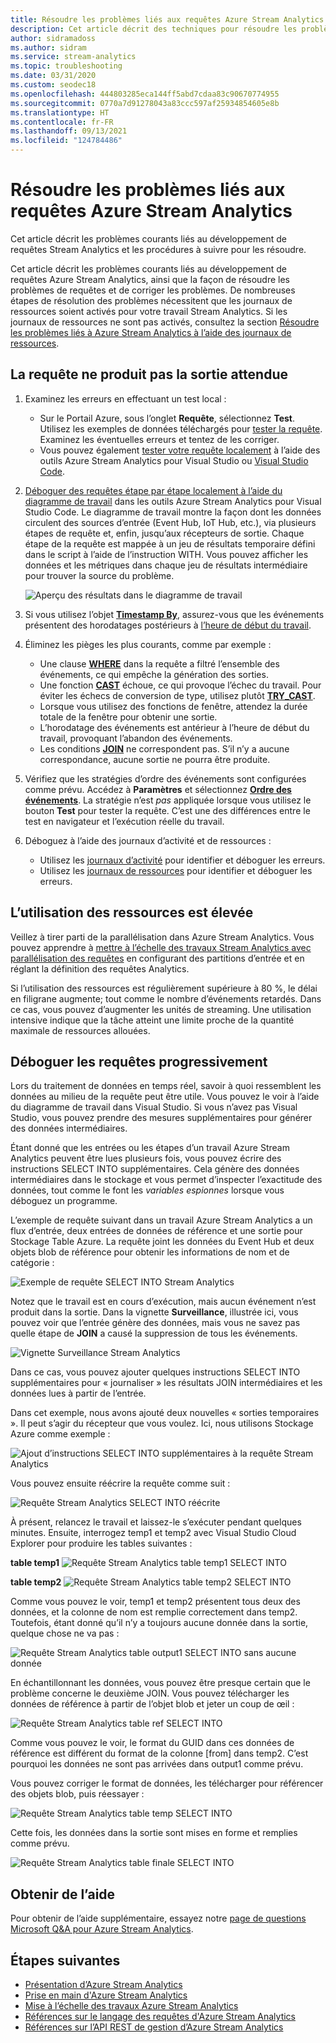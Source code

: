 ```yaml
---
title: Résoudre les problèmes liés aux requêtes Azure Stream Analytics
description: Cet article décrit des techniques pour résoudre les problèmes liés aux requêtes dans les travaux Azure Stream Analytics.
author: sidramadoss
ms.author: sidram
ms.service: stream-analytics
ms.topic: troubleshooting
ms.date: 03/31/2020
ms.custom: seodec18
ms.openlocfilehash: 444803285eca144ff5abd7cdaa83c90670774955
ms.sourcegitcommit: 0770a7d91278043a83ccc597af25934854605e8b
ms.translationtype: HT
ms.contentlocale: fr-FR
ms.lasthandoff: 09/13/2021
ms.locfileid: "124784486"
---
```

# <a name="troubleshoot-azure-stream-analytics-queries"></a>Résoudre les problèmes liés aux requêtes Azure Stream Analytics

Cet article décrit les problèmes courants liés au développement de requêtes Stream Analytics et les procédures à suivre pour les résoudre.

Cet article décrit les problèmes courants liés au développement de requêtes Azure Stream Analytics, ainsi que la façon de résoudre les problèmes de requêtes et de corriger les problèmes. De nombreuses étapes de résolution des problèmes nécessitent que les journaux de ressources soient activés pour votre travail Stream Analytics. Si les journaux de ressources ne sont pas activés, consultez la section [Résoudre les problèmes liés à Azure Stream Analytics à l’aide des journaux de ressources](stream-analytics-job-diagnostic-logs.md).

## <a name="query-is-not-producing-expected-output"></a>La requête ne produit pas la sortie attendue

1.  Examinez les erreurs en effectuant un test local :

    - Sur le Portail Azure, sous l’onglet **Requête**, sélectionnez **Test**. Utilisez les exemples de données téléchargés pour [tester la requête](stream-analytics-test-query.md). Examinez les éventuelles erreurs et tentez de les corriger.   
    - Vous pouvez également [tester votre requête localement](stream-analytics-live-data-local-testing.md) à l’aide des outils Azure Stream Analytics pour Visual Studio ou [Visual Studio Code](visual-studio-code-local-run-live-input.md). 

2.  [Déboguer des requêtes étape par étape localement à l’aide du diagramme de travail](debug-locally-using-job-diagram-vs-code.md) dans les outils Azure Stream Analytics pour Visual Studio Code. Le diagramme de travail montre la façon dont les données circulent des sources d’entrée (Event Hub, IoT Hub, etc.), via plusieurs étapes de requête et, enfin, jusqu’aux récepteurs de sortie. Chaque étape de la requête est mappée à un jeu de résultats temporaire défini dans le script à l’aide de l’instruction WITH. Vous pouvez afficher les données et les métriques dans chaque jeu de résultats intermédiaire pour trouver la source du problème.

    ![Aperçu des résultats dans le diagramme de travail](./media/debug-locally-using-job-diagram-vs-code/preview-result.png)

3.  Si vous utilisez l’objet [**Timestamp By**](/stream-analytics-query/timestamp-by-azure-stream-analytics), assurez-vous que les événements présentent des horodatages postérieurs à [l’heure de début du travail](./stream-analytics-time-handling.md).

4.  Éliminez les pièges les plus courants, comme par exemple :
    - Une clause [**WHERE**](/stream-analytics-query/where-azure-stream-analytics) dans la requête a filtré l’ensemble des événements, ce qui empêche la génération des sorties.
    - Une fonction [**CAST**](/stream-analytics-query/cast-azure-stream-analytics) échoue, ce qui provoque l’échec du travail. Pour éviter les échecs de conversion de type, utilisez plutôt [**TRY_CAST**](/stream-analytics-query/try-cast-azure-stream-analytics).
    - Lorsque vous utilisez des fonctions de fenêtre, attendez la durée totale de la fenêtre pour obtenir une sortie.
    - L’horodatage des événements est antérieur à l’heure de début du travail, provoquant l’abandon des événements.
    - Les conditions [**JOIN**](/stream-analytics-query/join-azure-stream-analytics) ne correspondent pas. S’il n’y a aucune correspondance, aucune sortie ne pourra être produite.

5.  Vérifiez que les stratégies d’ordre des événements sont configurées comme prévu. Accédez à **Paramètres** et sélectionnez [**Ordre des événements**](./stream-analytics-time-handling.md). La stratégie n’est *pas* appliquée lorsque vous utilisez le bouton **Test** pour tester la requête. C’est une des différences entre le test en navigateur et l’exécution réelle du travail. 

6. Déboguez à l’aide des journaux d’activité et de ressources :
    - Utilisez les [journaux d’activité](../azure-monitor/essentials/activity-log.md) pour identifier et déboguer les erreurs.
    - Utilisez les [journaux de ressources](stream-analytics-job-diagnostic-logs.md) pour identifier et déboguer les erreurs.

## <a name="resource-utilization-is-high"></a>L’utilisation des ressources est élevée

Veillez à tirer parti de la parallélisation dans Azure Stream Analytics. Vous pouvez apprendre à [mettre à l’échelle des travaux Stream Analytics avec parallélisation des requêtes](stream-analytics-parallelization.md) en configurant des partitions d’entrée et en réglant la définition des requêtes Analytics.

Si l’utilisation des ressources est régulièrement supérieure à 80 %, le délai en filigrane augmente; tout comme le nombre d’événements retardés. Dans ce cas, vous pouvez d’augmenter les unités de streaming. Une utilisation intensive indique que la tâche atteint une limite proche de la quantité maximale de ressources allouées.

## <a name="debug-queries-progressively"></a>Déboguer les requêtes progressivement

Lors du traitement de données en temps réel, savoir à quoi ressemblent les données au milieu de la requête peut être utile. Vous pouvez le voir à l’aide du diagramme de travail dans Visual Studio. Si vous n’avez pas Visual Studio, vous pouvez prendre des mesures supplémentaires pour générer des données intermédiaires.

Étant donné que les entrées ou les étapes d’un travail Azure Stream Analytics peuvent être lues plusieurs fois, vous pouvez écrire des instructions SELECT INTO supplémentaires. Cela génère des données intermédiaires dans le stockage et vous permet d’inspecter l’exactitude des données, tout comme le font les *variables espionnes* lorsque vous déboguez un programme.

L’exemple de requête suivant dans un travail Azure Stream Analytics a un flux d’entrée, deux entrées de données de référence et une sortie pour Stockage Table Azure. La requête joint les données du Event Hub et deux objets blob de référence pour obtenir les informations de nom et de catégorie :

![Exemple de requête SELECT INTO Stream Analytics](./media/stream-analytics-select-into/stream-analytics-select-into-query1.png)

Notez que le travail est en cours d’exécution, mais aucun événement n’est produit dans la sortie. Dans la vignette **Surveillance**, illustrée ici, vous pouvez voir que l’entrée génère des données, mais vous ne savez pas quelle étape de **JOIN** a causé la suppression de tous les événements.

![Vignette Surveillance Stream Analytics](./media/stream-analytics-select-into/stream-analytics-select-into-monitor.png)

Dans ce cas, vous pouvez ajouter quelques instructions SELECT INTO supplémentaires pour « journaliser » les résultats JOIN intermédiaires et les données lues à partir de l’entrée.

Dans cet exemple, nous avons ajouté deux nouvelles « sorties temporaires ». Il peut s’agir du récepteur que vous voulez. Ici, nous utilisons Stockage Azure comme exemple :

![Ajout d’instructions SELECT INTO supplémentaires à la requête Stream Analytics](./media/stream-analytics-select-into/stream-analytics-select-into-outputs.png)

Vous pouvez ensuite réécrire la requête comme suit :

![Requête Stream Analytics SELECT INTO réécrite](./media/stream-analytics-select-into/stream-analytics-select-into-query2.png)

À présent, relancez le travail et laissez-le s’exécuter pendant quelques minutes. Ensuite, interrogez temp1 et temp2 avec Visual Studio Cloud Explorer pour produire les tables suivantes :

**table temp1**
![Requête Stream Analytics table temp1 SELECT INTO](./media/stream-analytics-select-into/stream-analytics-select-into-temp-table-1.png)

**table temp2**
![Requête Stream Analytics table temp2 SELECT INTO](./media/stream-analytics-select-into/stream-analytics-select-into-temp-table-2.png)

Comme vous pouvez le voir, temp1 et temp2 présentent tous deux des données, et la colonne de nom est remplie correctement dans temp2. Toutefois, étant donné qu’il n’y a toujours aucune donnée dans la sortie, quelque chose ne va pas :

![Requête Stream Analytics table output1 SELECT INTO sans aucune donnée](./media/stream-analytics-select-into/stream-analytics-select-into-out-table-1.png)

En échantillonnant les données, vous pouvez être presque certain que le problème concerne le deuxième JOIN. Vous pouvez télécharger les données de référence à partir de l’objet blob et jeter un coup de œil :

![Requête Stream Analytics table ref SELECT INTO](./media/stream-analytics-select-into/stream-analytics-select-into-ref-table-1.png)

Comme vous pouvez le voir, le format du GUID dans ces données de référence est différent du format de la colonne [from] dans temp2. C’est pourquoi les données ne sont pas arrivées dans output1 comme prévu.

Vous pouvez corriger le format de données, les télécharger pour référencer des objets blob, puis réessayer :

![Requête Stream Analytics table temp SELECT INTO](./media/stream-analytics-select-into/stream-analytics-select-into-ref-table-2.png)

Cette fois, les données dans la sortie sont mises en forme et remplies comme prévu.

![Requête Stream Analytics table finale SELECT INTO](./media/stream-analytics-select-into/stream-analytics-select-into-final-table.png)

## <a name="get-help"></a>Obtenir de l’aide

Pour obtenir de l’aide supplémentaire, essayez notre [page de questions Microsoft Q&A pour Azure Stream Analytics](/answers/topics/azure-stream-analytics.html).

## <a name="next-steps"></a>Étapes suivantes

* [Présentation d’Azure Stream Analytics](stream-analytics-introduction.md)
* [Prise en main d'Azure Stream Analytics](stream-analytics-real-time-fraud-detection.md)
* [Mise à l’échelle des travaux Azure Stream Analytics](stream-analytics-scale-jobs.md)
* [Références sur le langage des requêtes d'Azure Stream Analytics](/stream-analytics-query/stream-analytics-query-language-reference)
* [Références sur l’API REST de gestion d’Azure Stream Analytics](/rest/api/streamanalytics/)
